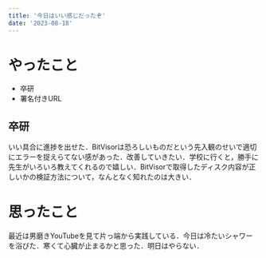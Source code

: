 ```yaml
---
title: '今日はいい感じだったぞ'
date: '2023-08-18'
---
```


# やったこと

- 卒研
- 署名付きURL

## 卒研


いい具合に進捗を出せた．BitVisorは恐ろしいものだという先入観のせいで適切にエラーを捉えらてない感があった．改善していきたい．学校に行くと，勝手に先生がいろいろ教えてくれるので嬉しい．BitVisorで取得したディスク内容が正しいかの検証方法について，なんとなく知れたのは大きい．


# 思ったこと


最近は男磨きYouTubeを見て片っ端から実践している．今日は冷たいシャワーを浴びた．寒くて心臓が止まるかと思った．明日はやらない．


